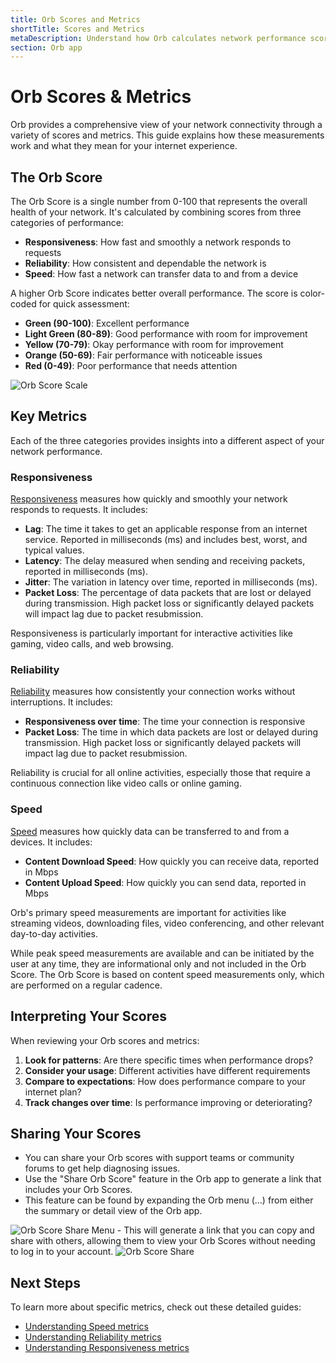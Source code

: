 ```yaml
---
title: Orb Scores and Metrics
shortTitle: Scores and Metrics
metaDescription: Understand how Orb calculates network performance scores and what the different metrics mean for your internet experience.
section: Orb app
---
```


# Orb Scores & Metrics

Orb provides a comprehensive view of your network connectivity through a variety of scores and metrics. This guide explains how these measurements work and what they mean for your internet experience.

## The Orb Score

The Orb Score is a single number from 0-100 that represents the overall health of your network. It's calculated by combining scores from three categories of performance:

- **Responsiveness**: How fast and smoothly a network responds to requests
- **Reliability**: How consistent and dependable the network is
- **Speed**: How fast a network can transfer data to and from a device

A higher Orb Score indicates better overall performance. The score is color-coded for quick assessment:

- **Green (90-100)**: Excellent performance
- **Light Green (80-89)**: Good performance with room for improvement
- **Yellow (70-79)**: Okay performance with room for improvement
- **Orange (50-69)**: Fair performance with noticeable issues
- **Red (0-49)**: Poor performance that needs attention

<Image src="../../images/orb-app/orb-score-scale.png" alt="Orb Score Scale" />

## Key Metrics

Each of the three categories provides insights into a different aspect of your network performance.

### Responsiveness

[Responsiveness](/docs/orb-app/responsiveness.md) measures how quickly and smoothly your network responds to requests. It includes:

- **Lag**: The time it takes to get an applicable response from an internet service. Reported in milliseconds (ms) and includes best, worst, and typical values.
- **Latency**: The delay measured when sending and receiving packets, reported in milliseconds (ms).
- **Jitter**: The variation in latency over time, reported in milliseconds (ms).
- **Packet Loss**: The percentage of data packets that are lost or delayed during transmission. High packet loss or significantly delayed packets will impact lag due to packet resubmission.

Responsiveness is particularly important for interactive activities like gaming, video calls, and web browsing.

### Reliability

[Reliability](/docs/orb-app/reliability.md) measures how consistently your connection works without interruptions. It includes:

- **Responsiveness over time**: The time your connection is responsive
- **Packet Loss**: The time in which data packets are lost or delayed during transmission. High packet loss or significantly delayed packets will impact lag due to packet resubmission.

Reliability is crucial for all online activities, especially those that require a continuous connection like video calls or online gaming.

### Speed

[Speed](/docs/orb-app/speed.md) measures how quickly data can be transferred to and from a devices. It includes:

- **Content Download Speed**: How quickly you can receive data, reported in Mbps
- **Content Upload Speed**: How quickly you can send data, reported in Mbps

Orb's primary speed measurements are important for activities like streaming videos, downloading files, video conferencing, and other relevant day-to-day activities.

While peak speed measurements are available and can be initiated by the user at any time, they are informational only and not included in the Orb Score. The Orb Score is based on content speed measurements only, which are performed on a regular cadence.

## Interpreting Your Scores

When reviewing your Orb scores and metrics:

1. **Look for patterns**: Are there specific times when performance drops?
2. **Consider your usage**: Different activities have different requirements
3. **Compare to expectations**: How does performance compare to your internet plan?
4. **Track changes over time**: Is performance improving or deteriorating?

## Sharing Your Scores

- You can share your Orb scores with support teams or community forums to get help diagnosing issues.
- Use the "Share Orb Score" feature in the Orb app to generate a link that includes your Orb Scores.
- This feature can be found by expanding the Orb menu (...) from either the summary or detail view of the Orb app.
<Image src="../../images/orb-app/orb-score-share-menu.png" alt="Orb Score Share Menu" />
- This will generate a link that you can copy and share with others, allowing them to view your Orb Scores without needing to log in to your account.
<Image src="../../images/orb-app/orb-score-share.png" alt="Orb Score Share" />

## Next Steps

To learn more about specific metrics, check out these detailed guides:

- [Understanding Speed metrics](/docs/orb-app/speed.md)
- [Understanding Reliability metrics](/docs/orb-app/reliability.md)
- [Understanding Responsiveness metrics](/docs/orb-app/responsiveness.md)
